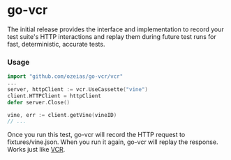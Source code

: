 # go-vcr

The initial release provides the interface and implementation to record your test suite's HTTP interactions and replay them during future test runs for fast, deterministic, accurate tests.

### Usage
```go
import "github.com/ozeias/go-vcr/vcr"
...
server, httpClient := vcr.UseCassette("vine")
client.HTTPClient = httpClient
defer server.Close()

vine, err := client.getVine(vineID)
// ...
```

Once you run this test, go-vcr will record the HTTP request to fixtures/vine.json. When you run it again, go-vcr will replay the response. Works just like [VCR](https://github.com/vcr/vcr).
